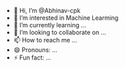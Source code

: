 - 👋 Hi, I’m @Abhinav-cpk
- 👀 I’m interested in Machine Learming
- 🌱 I’m currently learning ...
- 💞️ I’m looking to collaborate on ...
- 📫 How to reach me ...
- 😄 Pronouns: ...
- ⚡ Fun fact: ...

<!---
Abhinav-cpk/Abhinav-cpk is a ✨ special ✨ repository because its `README.md` (this file) appears on your GitHub profile.
You can click the Preview link to take a look at your changes.
--->

